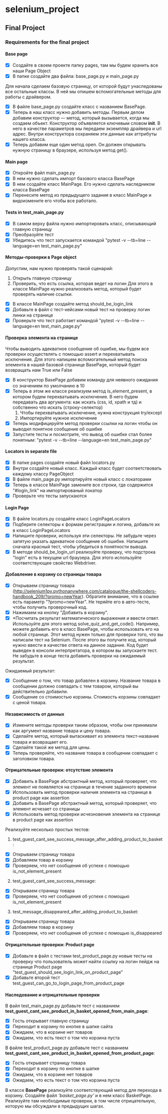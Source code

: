 # selenium_project
## Final Project

### Requirements for the final project

#### Base page
- [x] Создайте в своем проекте папку pages, там мы будем хранить все наши Page Object 
- [x] В папке создайте два файла: base_page.py и main_page.py  

Для начала сделаем базовую страницу, от которой будут унаследованы все остальные классы. В ней мы опишем вспомогательные методы для работы с драйвером.
- [x] В файле base_page.py создайте класс с названием BasePage. 
- [x] Теперь в наш класс нужно добавить методы. Первым делом добавим конструктор — метод, который вызывается, когда мы создаем объект. Конструктор объявляется ключевым словом __init__. В него в качестве параметров мы передаем экземпляр драйвера и url адрес. Внутри конструктора сохраняем эти данные как аттрибуты нашего класса. 
- [x] Теперь добавим еще один метод open. Он должен открывать нужную страницу в браузере, используя метод get().

#### Main page
- [x] Откройте файл main_page.py 
- [x] В нем нужно сделать импорт базового класса BasePage
- [x] В нем создайте класс  MainPage. Его нужно сделать наследником класса BasePage
- [x] Перенесите метод из предыдущего задания в класс MainPage и видоизмените его чтобы все работало.
 
#### Tests in test_main_page.py
- [x] В самом верху файла нужно импортировать класс, описывающий главную страницу
- [x] Преобразуйте тест
- [x] Убедитесь что тест запускается командой "pytest -v --tb=line --language=en test_main_page.py"

#### Методы-проверки в Page object
Допустим, нам нужно проверять такой сценарий: 
1. Открыть главную страницу 
2. Проверить, что есть ссылка, которая ведет на логин 
Для этого в классе MainPage нужно реализовать метод, который будет проверять наличие ссылки.

- [x] B классе MainPage создайте метод should_be_login_link
- [x] Добавьте в файл с тест-кейсами новый тест на проверку логин линки на странице
- [x] Проверьте что тест работает командой "pytest -v --tb=line --language=en test_main_page.py"

#### Проверка элемента на странице
Чтобы выводить адекватное сообщение об ошибке, мы будем все проверки осуществлять с помощью assert и перехватывать исключения.
Для этого напишем вспомогательный метод поиска элемента в нашей базовой странице BasePage, который будет возвращать нам True или False
- [x] В конструктор BasePage добавим команду для неявного ожидания со значением по умолчанию в 10
- [x] Теперь в этом же классе реализуем метод is_element_present, в котором будем перехватывать исключение. В него будем передавать два аргумента: как искать (css, id, xpath и тд) и собственно что искать (строку-селектор)
    1. Чтобы перехватывать исключение, нужна конструкция try/except
    2. Импортируйте нужное исключение
- [x] Теперь модифицируйте метод проверки ссылки на логин чтобы он выводил понятное сообщение об ошибке
- [x] Запустите тесты и посмотрите, что вывод об ошибке стал более понятным: "pytest -v --tb=line --language=en test_main_page.py"

#### Locators in separate file
- [x] В папке pages создайте новый файл locators.py 
- [x] Внутри создайте новый класс. Каждый класс будет соответствовать каждому классу PageObject
- [x] В файле main_page.py импортируйте новый класс с локаторами
- [x] Теперь в классе MainPage замените все строки, где содержится "#login_link" на импортированый локатор
- [x] Проверьте что тесты запускаются

#### Login Page
- [x] В файле locators.py создайте класс LoginPageLocators 
- [x] Подберите селекторы к формам регистрации и логина, добавьте их в класс LoginPageLocators
- [x] Напишите проверки, используя эти селекторы. Не забудьте через запятую указать адекватное сообщение об ошибке. Напишите сначала красный тест, чтобы убедиться в понятности вывода. 
- [x] В методе should_be_login_url реализуйте проверку, что подстрока "login" есть в текущем url браузера. Для этого используйте соответствующее свойство Webdriver.

#### Добавление в корзину со страницы товара
- [x] Открываем страницу товара (http://selenium1py.pythonanywhere.com/catalogue/the-shellcoders-handbook_209/?promo=newYear). Обратите внимание, что в ссылке есть параметр "?promo=newYear". Не теряйте его в авто-тесте, чтобы получить проверочный код.
- [x] Нажимаем на кнопку "Добавить в корзину".
- [x] *Посчитать результат математического выражения и ввести ответ. Используйте для этого метод solve_quiz_and_get_code(). Например, можете добавить его в класс BasePage, чтобы использовать его на любой странице. Этот метод нужен только для проверки того, что вы написали тест на Selenium. После этого вы получите код, который нужно ввести в качестве ответа на данное задание. Код будет выведен в консоли интерпретатора, в котором вы запускаете тест. Не забудьте в конце теста добавить проверки на ожидаемый результат.

Ожидаемый результат: 

- [x] Сообщение о том, что товар добавлен в корзину. Название товара в сообщении должно совпадать с тем товаром, который вы действительно добавили.
- [x] Сообщение со стоимостью корзины. Стоимость корзины совпадает с ценой товара. 

#### Независимость от данных
- [x] Измените методы проверки таким образом, чтобы они принимали как аргумент название товара и цену товара.
- [x] Сделайте метод, который вытаскивает из элемента текст-название товара и возвращает его.
- [x] Сделайте такой же метод для цены.
- [x] Теперь проверяйте, что название товара в сообщении совпадает с заголовком товара.

#### Отрицательные проверки: отсутствие элемента
- [x] Добавить в BasePage абстрактный метод, который проверяет, что элемент не появляется на странице в течение заданного времени
- [x] Использовать метод проверки наличия элемента на странице в product page как assertion
- [x] Добавить в BasePage абстрактный метод, который проверяет, что элемент исчезает со страницы
- [x] Использовать метод проверки исчезновения элемента на странице в product page как assertion

Реализуйте несколько простых тестов: 

1. test_guest_cant_see_success_message_after_adding_product_to_basket: 
- [x] Открываем страницу товара 
- [x] Добавляем товар в корзину 
- [x] Проверяем, что нет сообщения об успехе с помощью is_not_element_present
 
2. test_guest_cant_see_success_message: 
- [x] Открываем страницу товара 
- [x] Проверяем, что нет сообщения об успехе с помощью is_not_element_present 

3. test_message_disappeared_after_adding_product_to_basket: 
- [x] Открываем страницу товара
- [x] Добавляем товар в корзину
- [x] Проверяем, что нет сообщения об успехе с помощью is_disappeared

#### Отрицательные проверки: Product page
- [x] Добавьте в файл c тестами test_product_page.py новые тесты на проверку что пользователь может найти ссылку на логин пейдж на странице Product page "test_guest_should_see_login_link_on_product_page"
- [x] Добавьте второй тест test_guest_can_go_to_login_page_from_product_page 

#### Hаследование и отрицательные проверки
В файл test_main_page.py добавьте тест с названием **test_guest_cant_see_product_in_basket_opened_from_main_page**:
- [x] Гость открывает главную страницу 
- [x] Переходит в корзину по кнопке в шапке сайта
- [x] Ожидаем, что в корзине нет товаров
- [x] Ожидаем, что есть текст о том что корзина пуста 

В файле test_product_page.py добавьте тест с названием **test_guest_cant_see_product_in_basket_opened_from_product_page**:
- [x] Гость открывает страницу товара
- [x] Переходит в корзину по кнопке в шапке 
- [x] Ожидаем, что в корзине нет товаров
- [x] Ожидаем, что есть текст о том что корзина пуста

В классе **BasePage** реализуйте соответствующий метод для перехода в корзину. Создайте файл *'basket_page.py'* и в нем класс BasketPage. Реализуйте там необходимые проверки, в том числе отрицательную, которую мы обсуждали в предыдущих шагах.

